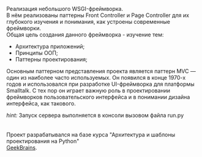 Реализация небольшого WSGI-фреймворка. <br>
В нём реализованы паттерны Front Controller и Page Controller для их глубокого изучения и понимания, как устроены современные фреймворки. <br>
Общая цель создания данного фреймворка - изучение тем:
- Архитектура приложений;
- Принципы ООП;
- Паттерны проектирования;

Основным паттерном представления проекта является паттерн MVC — один из наиболее часто используемых. Он появился в конце 1970-х годов и
использовался при разработке UI-фреймворка для платформы Smalltalk. С тех пор он играет важную роль в проектировании фреймворков пользовательского интерфейса и в понимании дизайна интерфейса, как такового.

*hint:* 
Запуск сервера выполняется в консоли вызовом файла run.py
<br><br><br>
Проект разрабатывался на базе курса "Архитектура и шаблоны проектирования на Python"<br>
[GeekBrains](https://gb.ru/).
